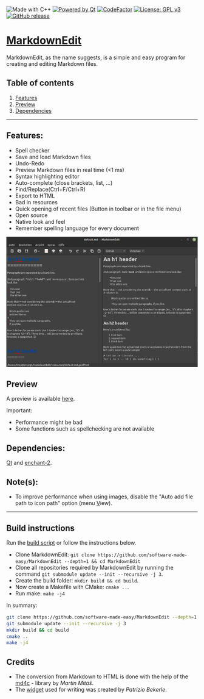 ![Made with C++](https://forthebadge.com/images/badges/made-with-c-plus-plus.svg)
[![Powered by Qt](https://forthebadge.com/images/badges/powered-by-qt.svg)](https://qt.io)
[![CodeFactor](https://www.codefactor.io/repository/github/software-made-easy/markdownedit/badge/main)](https://www.codefactor.io/repository/github/software-made-easy/markdownedit/overview/main)
[![License: GPL v3](https://img.shields.io/badge/License-GPLv3-blue.svg)](https://www.gnu.org/licenses/gpl-3.0)
[![GitHub release](https://img.shields.io/github/release/software-made-easy/MarkdownEdit.svg)](https://github.com/software-made-easy/MarkdownEdit/releases/)


# [MarkdownEdit](https://software-made-easy.github.io/MarkdownEdit/)

MarkdownEdit, as the name suggests, is a simple and easy program for creating and editing Markdown files.

## Table of contents

1. [Features](#features)
2. [Preview](#preview)
3. [Dependencies](#dependencies)

-------

## Features:

- Spell checker
- Save and load Markdown files
- Undo-Redo
- Preview Markdown files in real time (<1 ms)
- Syntax highlighting editor
- Auto-complete (close brackets, list, ...)
- Find/Replace(Ctrl+F/Ctrl+R)
- Export to HTML
- Bad in resources
- Quick opening of recent files (Button in toolbar or in the file menu)
- Open source
- Native look and feel
- Remember spelling language for every document

![Example](doc/images/Example.png)

## Preview

A preview is available [here](https://software-made-easy.github.io/MarkdownEdit/markdownedit.html).

Important:
- Performance might be bad
- Some functions such as spellchecking are not available

## Dependencies:

[Qt](https://qt.io/) and [enchant-2](https://github.com/AbiWord/enchant).

## Note(s):

- To improve performance when using images, disable the "Auto add file path to icon path" option (menu <u>V</u>iew).


-------

## Build instructions

Run the [build script](scripts/build.sh) or follow the instructions below.

- Clone MarkdownEdit: `git clone https://github.com/software-made-easy/MarkdownEdit --depth=1 && cd MarkdownEdit`
- Clone all repositories required by MarkdownEdit by running the command `git submodule update --init --recursive -j 3`.
- Create the build folder: `mkdir build && cd build`.
- Now create a Makefile with CMake: `cmake ..`.
- Run make: `make -j4`

In summary:
```bash
git clone https://github.com/software-made-easy/MarkdownEdit --depth=1 && cd MarkdownEdit
git submodule update --init --recursive -j 3
mkdir build && cd build
cmake ..
make -j4
```

## Credits

- The conversion from Markdown to HTML is done with the help of the [md4c](https://github.com/mity/md4c) - library by *Martin Mitáš*.
- The [widget](https://github.com/pbek/qmarkdowntextedit) used for writing was created by *Patrizio Bekerle*.
